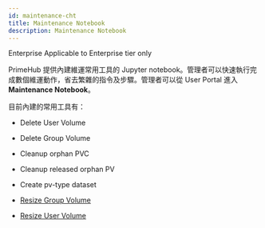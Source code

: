 ```yaml
---
id: maintenance-cht
title: Maintenance Notebook
description: Maintenance Notebook
---
```


<div class="ee-only tooltip">Enterprise
  <span class="tooltiptext">Applicable to Enterprise tier only</span>
</div>

PrimeHub 提供內建維運常用工具的 Jupyter notebook。管理者可以快速執行完成數個維運動作，省去繁雜的指令及步驟。管理者可以從 User Portal 進入 **Maintenance Notebook**。

目前內建的常用工具有：

+ Delete User Volume

+ Delete Group Volume

+ Cleanup orphan PVC

+ Cleanup released orphan PV

+ Create pv-type dataset

+ [Resize Group Volume](quickstart/maintenance-resize-group-vol)

+ [Resize User Volume](quickstart/maintenance-resize-user-vol)

